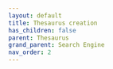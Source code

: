 ```yaml
---
layout: default
title: Thesaurus creation
has_children: false
parent: Thesaurus
grand_parent: Search Engine
nav_order: 2
---
```

